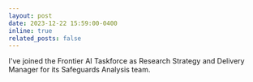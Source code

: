 ```yaml
---
layout: post
date: 2023-12-22 15:59:00-0400
inline: true
related_posts: false
---
```


I've joined the Frontier AI Taskforce as Research Strategy and Delivery Manager for its Safeguards Analysis team.
